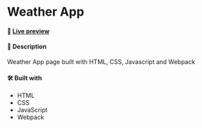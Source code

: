 # Weather App

#### 🧪 [Live preview](https://rad-arithmetic-7cb351.netlify.app/)

#### 📝 Description
Weather App page built with HTML, CSS, Javascript and Webpack

#### 🛠️ Built with
 * HTML
 * CSS
 * JavaScript
 * Webpack
